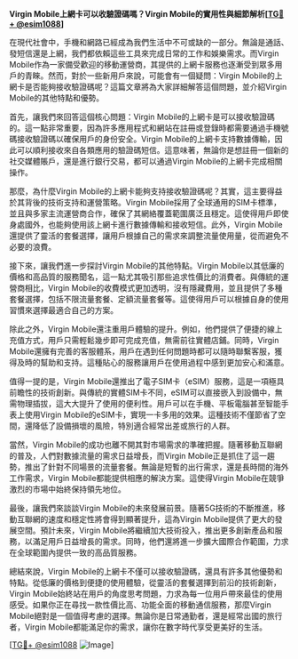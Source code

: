 **Virgin Mobile上網卡可以收驗證碼嗎？Virgin Mobile的實用性與細節解析[[TG💪+ @esim1088](https://t.me/s/esim1088)]**

在現代社會中，手機和網路已經成為我們生活中不可或缺的一部分。無論是通話、發短信還是上網，我們都依賴這些工具來完成日常的工作和娛樂需求。而Virgin Mobile作為一家備受歡迎的移動運營商，其提供的上網卡服務也逐漸受到眾多用戶的青睞。然而，對於一些新用戶來說，可能會有一個疑問：Virgin Mobile的上網卡是否能夠接收驗證碼呢？這篇文章將為大家詳細解答這個問題，並介紹Virgin Mobile的其他特點和優勢。

首先，讓我們來回答這個核心問題：Virgin Mobile的上網卡是可以接收驗證碼的。這一點非常重要，因為許多應用程式和網站在註冊或登錄時都需要通過手機號碼接收驗證碼以確保用戶的身份安全。Virgin Mobile的上網卡支持數據傳輸，因此可以順利接收來自各類應用的驗證碼短信。這意味著，無論你是想註冊一個新的社交媒體賬戶，還是進行銀行交易，都可以通過Virgin Mobile的上網卡完成相關操作。

那麼，為什麼Virgin Mobile的上網卡能夠支持接收驗證碼呢？其實，這主要得益於其背後的技術支持和運營策略。Virgin Mobile採用了全球通用的SIM卡標準，並且與多家主流運營商合作，確保了其網絡覆蓋範圍廣泛且穩定。這使得用戶即使身處國外，也能夠使用該上網卡進行數據傳輸和接收短信。此外，Virgin Mobile還提供了靈活的套餐選擇，讓用戶根據自己的需求來調整流量使用量，從而避免不必要的浪費。

接下來，讓我們進一步探討Virgin Mobile的其他特點。Virgin Mobile以其低廉的價格和高品質的服務聞名，這一點尤其吸引那些追求性價比的消費者。與傳統的運營商相比，Virgin Mobile的收費模式更加透明，沒有隱藏費用，並且提供了多種套餐選擇，包括不限流量套餐、定額流量套餐等。這使得用戶可以根據自身的使用習慣來選擇最適合自己的方案。

除此之外，Virgin Mobile還注重用戶體驗的提升。例如，他們提供了便捷的線上充值方式，用戶只需輕鬆幾步即可完成充值，無需前往實體店鋪。同時，Virgin Mobile還擁有完善的客服體系，用戶在遇到任何問題時都可以隨時聯繫客服，獲得及時的幫助和支持。這種貼心的服務讓用戶在使用過程中感到更加安心和滿意。

值得一提的是，Virgin Mobile還推出了電子SIM卡（eSIM）服務，這是一項極具前瞻性的技術創新。與傳統的實體SIM卡不同，eSIM可以直接嵌入到設備中，無需物理插拔，這大大提升了使用的便利性。用戶可以在手機、平板電腦甚至智能手表上使用Virgin Mobile的eSIM卡，實現一卡多用的效果。這種技術不僅節省了空間，還降低了設備損壞的風險，特別適合經常出差或旅行的人群。

當然，Virgin Mobile的成功也離不開其對市場需求的準確把握。隨著移動互聯網的普及，人們對數據流量的需求日益增長，而Virgin Mobile正是抓住了這一趨勢，推出了針對不同場景的流量套餐。無論是短暫的出行需求，還是長時間的海外工作需求，Virgin Mobile都能提供相應的解決方案。這使得Virgin Mobile在競爭激烈的市場中始終保持領先地位。

最後，讓我們來談談Virgin Mobile的未來發展前景。隨著5G技術的不斷推進，移動互聯網的速度和穩定性將會得到顯著提升，這為Virgin Mobile提供了更大的發展空間。預計未來，Virgin Mobile將繼續加大技術投入，推出更多創新產品和服務，以滿足用戶日益增長的需求。同時，他們還將進一步擴大國際合作範圍，力求在全球範圍內提供一致的高品質服務。

總結來說，Virgin Mobile的上網卡不僅可以接收驗證碼，還具有許多其他優勢和特點。從低廉的價格到便捷的使用體驗，從靈活的套餐選擇到前沿的技術創新，Virgin Mobile始終站在用戶的角度思考問題，力求為每一位用戶帶來最佳的使用感受。如果你正在尋找一款性價比高、功能全面的移動通信服務，那麼Virgin Mobile絕對是一個值得考慮的選擇。無論你是日常通勤者，還是經常出國的旅行者，Virgin Mobile都能滿足你的需求，讓你在數字時代享受更美好的生活。

[[TG💪+ @esim1088](https://t.me/s/esim1088) ![Image](https://i.postimg.cc/4NQfJmqS/Snipaste-2025-05-13-00-14-12.png)]